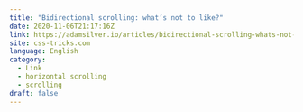 ```yaml
---
title: "Bidirectional scrolling: what’s not to like?"
date: 2020-11-06T21:17:16Z
link: https://adamsilver.io/articles/bidirectional-scrolling-whats-not-to-like/?utm_medium=RSS&utm_source=news.12bit.vn
site: css-tricks.com
language: English
category:
  - Link
  - horizontal scrolling
  - scrolling
draft: false
---
```

